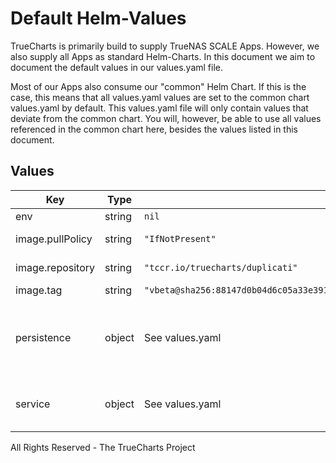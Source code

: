 # Default Helm-Values

TrueCharts is primarily build to supply TrueNAS SCALE Apps.
However, we also supply all Apps as standard Helm-Charts. In this document we aim to document the default values in our values.yaml file.

Most of our Apps also consume our "common" Helm Chart.
If this is the case, this means that all values.yaml values are set to the common chart values.yaml by default. This values.yaml file will only contain values that deviate from the common chart.
You will, however, be able to use all values referenced in the common chart here, besides the values listed in this document.

## Values

| Key | Type | Default | Description |
|-----|------|---------|-------------|
| env | string | `nil` |  |
| image.pullPolicy | string | `"IfNotPresent"` | image pull policy |
| image.repository | string | `"tccr.io/truecharts/duplicati"` | image repository |
| image.tag | string | `"vbeta@sha256:88147d0b04d6c05a33e3910359e4a429769bf395bd52a0b6a0c91e19b1909965"` | image tag |
| persistence | object | See values.yaml | Configure persistence settings for the chart under this key. |
| service | object | See values.yaml | Configures service settings for the chart. |

All Rights Reserved - The TrueCharts Project
